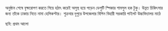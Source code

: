 অনুষ্ঠান শেষে বৃক্ষরোপণ করতে গিয়ে হঠাৎ করেই অসুস্থ হয়ে পড়েন ডেপুটি স্পিকার শামসুল হক টুকু। উন্নত চিকিৎসার জন্য তাঁকে ঢাকায় নিতে নামা হেলিকপ্টার। শুক্রবার দুপুরে উপজেলার বিপিন বিহারী সরকারি পাইলট উচ্চবিদ্যালয় মাঠে

ছবি: প্রথম আলো
